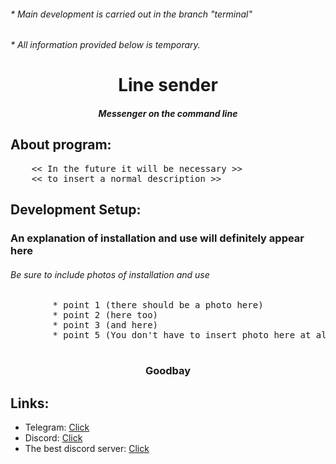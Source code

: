 <h6>
    * Main development is carried out in the branch "terminal" 
</h6>
<h6>
    * All information provided below is temporary.
</h6>
<div>
    <h1 align="center">
      Line sender
    </h1>
    <h5 align="center">
        Messenger on the command line    
    </h5>
</div>

## About program:
<pre>
    << In the future it will be necessary >> 
    << to insert a normal description >>
</pre>


## Development Setup:
<h3>
    An explanation of installation and use will definitely appear here
</h3>
<h6>
    Be sure to include photos of installation and use
</h6>

<div>
    <pre>
        * point 1 (there should be a photo here)
        * point 2 (here too)
        * point 3 (and here)
        * point 5 (You don't have to insert photo here at all)
    </pre>
</div>

<div>
    <h3 align="center">
        Goodbay
    </h3>

[//]: # (farewell words)
</div>

## Links:

- Telegram: [Click](https://t.me/whoist26x0)
- Discord: [Click](https://discordapp.com/users/488771728969826314/)
- The best discord server: [Click](https://discord.gg/Hfqrmm26NG)
